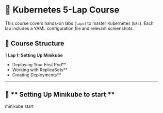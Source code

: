 # 🚀 Kubernetes 5-Lap Course
This course covers hands-on labs (`laps`) to master Kubernetes (`k8s`). Each lap includes a YAML configuration file and relevant screenshots.

## 📂 Course Structure
1 **Lap 1: Setting Up Minikube**
- Deploying Your First Pod**
- Working with ReplicaSets**
- Creating Deployments**

---

## 🏁 ** Setting Up Minikube to start **
   minikube start
